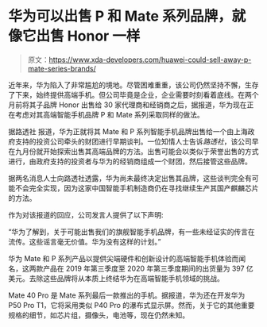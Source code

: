 # 华为可以出售 P 和 Mate 系列品牌，就像它出售 Honor 一样

> 原文：<https://www.xda-developers.com/huawei-could-sell-away-p-mate-series-brands/>

近年来，华为陷入了非常尴尬的境地。尽管困难重重，该公司仍然坚持不懈，生存了下来，始终提供高端手机。但公司毕竟是企业，企业需要时刻看着底线。在两个月前将其子品牌 Honor 出售给 30 家代理商和经销商之后，据报道，华为现在正在考虑对其高端智能手机品牌 P 和 Mate 系列采取同样的做法。

据路透社 报道，华为正就将其 Mate 和 P 系列智能手机品牌出售给一个由上海政府支持的投资公司牵头的财团进行早期谈判。一位知情人士告诉*路透社*，该公司早在九月份就开始探索出售其高端品牌的方法。出售可能会以类似于荣誉出售的方式进行，由政府支持的投资者与华为的经销商组成一个财团，然后接管这些品牌。

据两名消息人士向路透社透露，华为尚未最终决定出售其品牌，这些谈判完全有可能不会完全实现，因为这家中国智能手机制造商仍在寻找继续生产其国产麒麟芯片的方法。

作为对该报道的回应，公司发言人提供了以下声明:

“华为了解到，关于可能出售我们的旗舰智能手机品牌，有一些未经证实的传言在流传。这些谣言毫无价值。华为没有这样的计划。”

华为 Mate 和 P 系列产品以提供尖端硬件和创新设计的高端智能手机体验而闻名，这两款产品在 2019 年第三季度至 2020 年第三季度期间的出货量为 397 亿美元。去除这些品牌将从本质上终结华为在高端智能手机领域的挑战。

Mate 40 Pro 是 Mate 系列最后一款推出的手机。据报道，华为还在开发华为 P50 Pro T1，它将采用类似 P40 Pro 的瀑布式显示屏。然而，关于它的其他重要规格的细节，如芯片组，摄像头，电池等，现在仍然未知。